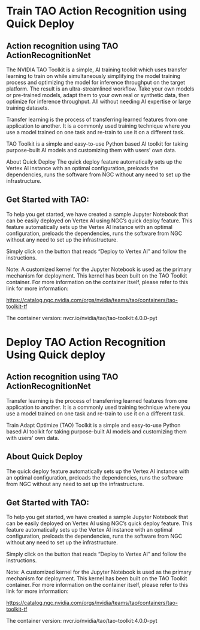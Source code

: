 # Train TAO Action Recognition using Quick Deploy


## Action recognition using TAO ActionRecognitionNet
The NVIDIA TAO Toolkit is a simple, AI training toolkit which uses transfer learning to train on while simultaneously simplifying the model training process and optimizing the model for inference throughput on the target platform. The result is an ultra-streamlined workflow. Take your own models or pre-trained models, adapt them to your own real or synthetic data, then optimize for inference throughput. All without needing AI expertise or large training datasets.

Transfer learning is the process of transferring learned features from one application to another. It is a commonly used training technique where you use a model trained on one task and re-train to use it on a different task.

TAO Toolkit is a simple and easy-to-use Python based AI toolkit for taking purpose-built AI models and customizing them with users' own data.

About Quick Deploy
The quick deploy feature automatically sets up the Vertex AI instance with an optimal configuration, preloads the dependencies, runs the software from NGC without any need to set up the infrastructure.

## Get Started with TAO:
To help you get started, we have created a sample Jupyter Notebook that can be easily deployed on Vertex AI using NGC’s quick deploy feature. This feature automatically sets up the Vertex AI instance with an optimal configuration, preloads the dependencies, runs the software from NGC without any need to set up the infrastructure.

Simply click on the button that reads “Deploy to Vertex AI” and follow the instructions.

Note: A customized kernel for the Jupyter Notebook is used as the primary mechanism for deployment. This kernel has been built on the TAO Toolkit container. For more information on the container itself, please refer to this link for more information:

https://catalog.ngc.nvidia.com/orgs/nvidia/teams/tao/containers/tao-toolkit-tf

The container version: nvcr.io/nvidia/tao/tao-toolkit:4.0.0-pyt


# Deploy TAO Action Recognition Using Quick deploy


## Action recognition using TAO ActionRecognitionNet
Transfer learning is the process of transferring learned features from one application to another. It is a commonly used training technique where you use a model trained on one task and re-train to use it on a different task.

Train Adapt Optimize (TAO) Toolkit is a simple and easy-to-use Python based AI toolkit for taking purpose-built AI models and customizing them with users' own data.


## About Quick Deploy
The quick deploy feature automatically sets up the Vertex AI instance with an optimal configuration, preloads the dependencies, runs the software from NGC without any need to set up the infrastructure.

## Get Started with TAO:
To help you get started, we have created a sample Jupyter Notebook that can be easily deployed on Vertex AI using NGC’s quick deploy feature. This feature automatically sets up the Vertex AI instance with an optimal configuration, preloads the dependencies, runs the software from NGC without any need to set up the infrastructure.

Simply click on the button that reads “Deploy to Vertex AI” and follow the instructions.

Note: A customized kernel for the Jupyter Notebook is used as the primary mechanism for deployment. This kernel has been built on the TAO Toolkit container. For more information on the container itself, please refer to this link for more information:

https://catalog.ngc.nvidia.com/orgs/nvidia/teams/tao/containers/tao-toolkit-tf

The container version: nvcr.io/nvidia/tao/tao-toolkit:4.0.0-pyt


